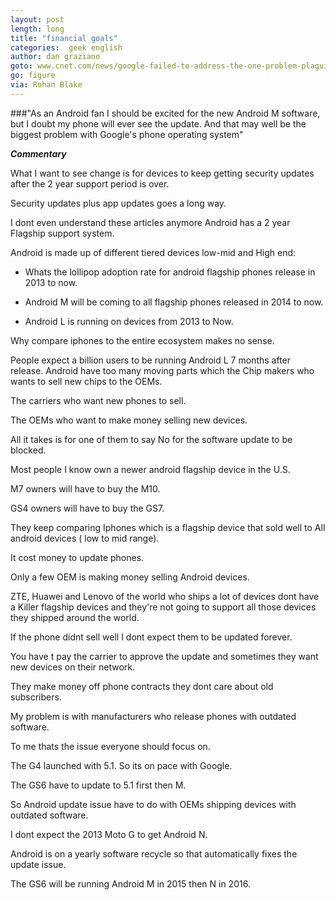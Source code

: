 ```yaml
---
layout: post
length: long
title: "financial goals"
categories:  geek english 
author: dan graziano
goto: www.cnet.com/news/google-failed-to-address-the-one-problem-plaguing-android/
go: figure
via: Rohan Blake
--- 
```


###"As an Android fan I should be excited for the new Android M software, but I doubt my phone will ever see the update. And that may well be the biggest problem with Google's phone operating system" 

**_Commentary_**

<!-- more -->
What I want to see change is for devices to keep getting security updates after the 2 year support period is over. 

Security updates plus app updates goes a long way. 

I dont even understand these articles anymore Android has a 2 year Flagship support system. 

Android is made up of different tiered devices low-mid and High end:

- Whats the lollipop adoption rate for android flagship phones release in 2013 to now.

- Android M will be coming to all flagship phones released in 2014 to now. 

- Android L is running on devices from 2013 to Now. 

Why compare iphones to the entire ecosystem makes no sense. 

People expect a billion users to be running Android L 7 months after release. 
Android have too many moving parts which the Chip makers who wants to sell new chips to the OEMs. 

The carriers who want new phones to sell. 

The OEMs who want to make money selling new devices. 

All it takes is for one of them to say No for the software update to be blocked. 

Most people I know own a newer android flagship device in the U.S. 

M7 owners will have to buy the M10. 

GS4 owners will have to buy the GS7. 

They keep comparing Iphones which is a flagship device that sold well to All android devices ( low to mid range).

It cost money to update phones. 

Only a few OEM is making money selling Android devices. 

ZTE, Huawei and Lenovo of the world who ships a lot of devices dont have a Killer flagship devices and they're not going to support all those devices they shipped around the world. 

If the phone didnt sell well I dont expect them to be updated forever. 

You have t pay the carrier to approve the update and sometimes they want new devices on their network. 

They make money off phone contracts they dont care about old subscribers. 

My problem is with manufacturers who release phones with outdated software. 

To me thats the issue everyone should focus on. 

The G4 launched with 5.1. So its on pace with Google. 

The GS6 have to update to 5.1 first then M. 

So Android update issue have to do with OEMs shipping devices with outdated software.

I dont expect the 2013 Moto G to get Android N. 

Android is on a yearly software recycle so that automatically fixes the update issue.

The GS6 will be running Android M in 2015 then N in 2016. 

